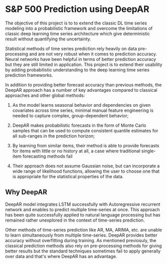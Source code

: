 # S&P 500 Prediction using DeepAR

The objective of this project is to to extend the classic DL time series modeling into a probabilistic framework and overcome the limitations of classic deep learning time series architecture which give deterministic result without quantifying the uncertainty.

Statistical methods of time series prediction rely heavily on data pre-processing and are not very robust when it comes to prediction accuracy. Neural networks have been helpful in terms of better prediction accuracy but they are still limited in application. This project is to extend their usability by adding probabilistic understanding to the deep learning time series prediction frameworks. 

In addition to providing better forecast accuracy than previous methods, the DeepAR approach has a number of key advantages compared to classical approaches and other global methods:


 1. As the model learns seasonal behavior and dependencies on given covariates across time series, minimal manual feature engineering is needed to capture complex, group-dependent behavior;

2. DeepAR makes probabilistic forecasts in the form of Monte Carlo samples that can be used to compute consistent quantile estimates for all sub-ranges in the prediction horizon;

3. By learning from similar items, their method is able to provide forecasts for items with little or no history at all, a case where traditional single-item forecasting methods fail

4. Their approach does not assume Gaussian noise, but can incorporate a wide range of likelihood functions, allowing the user to choose one that is appropriate for the statistical properties of the data.

## Why DeepAR 

DeepAR model integrates LSTM successfully with Autoregressive recurrent network and enables to predict multiple time-series at once. This approach has been quite successfully applied to natural language processing but has remained rather unexplored in the context of time-series prediction. 

Other methods of time-series prediction like AR, MA, ARIMA, etc. are unable to learn simultaneously from multiple time-series. DeepAR provides better accuracy without overfitting during training. As mentioned previosuly, the classical prediction methods also rely on pre-processing methods for giving better results but the standard techniques sometimes fail to apply generally over data and that's where DeepAR has an advantage. 

